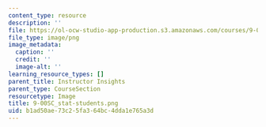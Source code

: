 ```yaml
---
content_type: resource
description: ''
file: https://ol-ocw-studio-app-production.s3.amazonaws.com/courses/9-00sc-introduction-to-psychology-fall-2011/b1ad50ae73c25fa364bc4dda1e765a3d_9-00SC_stat-students.png
file_type: image/png
image_metadata:
  caption: ''
  credit: ''
  image-alt: ''
learning_resource_types: []
parent_title: Instructor Insights
parent_type: CourseSection
resourcetype: Image
title: 9-00SC_stat-students.png
uid: b1ad50ae-73c2-5fa3-64bc-4dda1e765a3d
---
```

